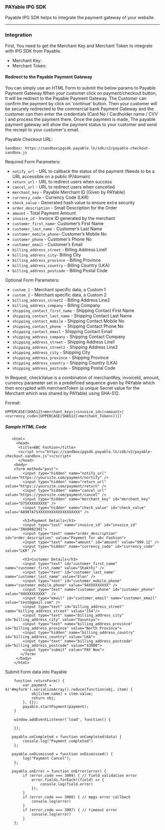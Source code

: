 ### PAYable IPG SDK

Payable IPG SDK helps to integrate the payment gateway of your website.

<hr>

### Integration
First, You need to get the Merchant Key and Merchant Token to integrate with IPG SDK from Payable.

* Merchant Key: 
* Merchant Token:  

#### Redirect to the Payable Payment Gateway
You can simply use an HTML Form to submit the below params to Payable Payment Gateway.When your customer click on payment/checkout button, It will be redirect to the Payable Payment Gateway. The Customer can confirm the payment by click on 'continue' button. Then your customer will be securely redirected to the commercial bank Payment Gateway and the customer can then enter the credentials (Card No / Cardholder name / CVV ) and process the payment there. Once the payment is made, The payable payment gateway will show the payment status to your customer and send the reciept to your customer's email. 

Payable Checkout URL:

```
Sandbox: https://sandboxipgsdk.payable.lk/sdk/v2/payable-checkout-sandbox.js
```
Required Form Parameters:

* ```notify_url```         - URL to callback the status of the payment (Needs to be a URL accessible on a public IP/domain)
* ```return_url```         - URL to redirect users when success
* ```cancel_url```         - URL to redirect users when cancelled
* ```merchant_key```       - Payable Merchant ID [Given by PAYable]
* ```currency_code```      - Currency Code (LKR)
* ```check_value```        - Generated hash value to ensure extra security
* ```order_description```  - Small Description for the Order
* ```amount```             - Total Payment Amount            
* ```invoice_id```         - Invoice ID generated by the merchant          
* ```customer_first_name```- Customer’s First Name          
* ```customer_last_name``` - Customer’s Last Name           
* ```customer_mobile_phone```- Customer’s Mobile No               
* ```customer_phone```     - Customer’s Phone No        
* ```customer_email```     - Customer’s Email          
* ```billing_address_street``` - Billing Address Line1
* ```billing_address_city```-  Billing City                
* ```billing_address_province```  - Billing Province                    
* ```billing_address_country``` - Billing Country (LKA)            
* ```billing_address_postcode``` - Billing Postal Code                     


Optional Form Parameters:
* ```custom_1``` - Merchant specific data, a Custom 1
* ```custom_2``` - Merchant specific data, a Custom 2
* ```billing_address_street2``` - Billing Address Line2 
* ```billing_address_company``` - Billing Company 
* ```shipping_contact_first_name``` - Shipping Contact First Name
* ```shipping_contact_last_name``` - Shipping Contact Last Name
* ```shipping_contact_mobile``` - Shipping Contact Mobile No
* ```shipping_contact_phone ``` - Shipping Contact Phone No
* ```shipping_contact_email``` - Shipping Contact Email
* ```shipping_address_company``` - Shipping Contact Company
* ```shipping_address_street``` - Shipping Address Line1 
* ```shipping_address_street2``` - Shipping Address Line2 
* ```shipping_address_city``` - Shipping City 
* ```shipping_address_province``` - Shipping Province
* ```shipping_address_country``` - Shipping Country (LKA)  
* ```shipping_address_postcode``` - Shipping Postal Code 


In Request, checkValue is a combination of merchantKey, invoiceId, amount, currency parameter set in a predefined sequence given by PAYable which then encrypted with merchantToken (a unique Secret value for the Merchant which was shared by PAYable) using SHA-512. 

Format:

```UPPERCASE(SHA512[<merchant_key>|<invoice_id>|<amount>|<currency_code>|UPPERCASE(SHA512[<merchant_Token>])])```

##### Sample HTML Code

```
   <html>
     <head>
      <title>ABC Fashion</title>
      <script src="https://sandboxipgsdk.payable.lk/sdk/v2/payable-checkout-sandbox.js"></script>
      </head>
    <body>
    <form method="post">
        <input type="hidden" name="notify_url" value="https://yoursite.com/payment/nortify" />
        <input type="hidden" name="return_url" value="https://yoursite.com/payment/return" />
        <input type="hidden" name="cancel_url" value="https://yoursite.com/payment/cancel" />
        <input type="hidden" name="merchant_key" id="merchant_key" value="D75XXXXXXXXX" />
        <input type="hidden" name="check_value" id="check_value" value="A8907A75XXXXXXXXXXXXXXXXXXX" />

        <h3>Payment Details</h3>
        <input type="text" name="invoice_id" id="invoice_id" value="INV0002301">
        <input type="text" name="order_description" id="order_description" value="Payment for abc Fashion">
        <input type="text" name="amount" id="amount" value="999.12" />
        <input type="hidden" name="currency_code" id="currency_code" value="LKR" />

        <h3>Customer Details</h3>
        <input type="text" id="customer_first_name" name="customer_first_name" value="Shakthi" />
        <input type="text" id="customer_last_name" name="customer_last_name" value="Elon" />
        <input type="text" id="customer_mobile_phone" name="customer_mobile_phone" value="94XXXXXXXXX" />
        <input type="text" name="customer_phone" id="customer_phone" value="94XXXXXXXXX"  />
        <input type="email" id="customer_email" name="customer_email" value="test@gmail.com" />
        <input type="text" id="billing_address_street" name="billing_address_street" value="154"/>
        <input type="text" name="billing_address_city" id="billing_address_city" value="Vavuniya">
        <input type="text" name="billing_address_province" id="billing_address_province" value="North Province">
        <input type="hidden" name="billing_address_country" id="billing_address_country" value="LKA">
        <input type="text" name="billing_address_postcode" id="billing_address_postcode" value="43000">
        <input type="submit" value="PAY Now">
       </form>
     </body>
    </html>
```

Submit Form data into Payable

```
    function returnForm() {
        var payment = $('#myform').serializeArray().reduce(function(obj, item) {
            obj[item.name] = item.value;
            return obj;
        }, {});
        payable.startPayment(payment);
    }

```

```
    window.addEventListener('load', function() {   

    });

```

```
   payable.onCompleted = function onCompleted(data) {
        console.log("Payment completed")
    };

```


```
   payable.onDismissed = function onDismissed() {
        log("Payment Cancel");
    };

```


```
   payable.onError = function onError(error) {
        if (error.code === 3009) { // field validation error
            error.fields.forEach((field) => {
                console.log(field.error)
            });
        }
        if (error.code === 3008) { // mpgs error callback
            console.log(error)
        }
        if (error.code === 3007) { // timeout error
            console.log(error)
        }
    };

```


